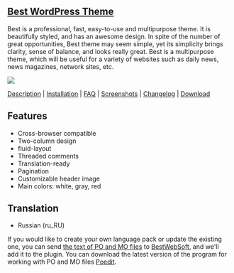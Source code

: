 <a href="http://bestwebsoft.com/products/best/" target=_blank>Best WordPress Theme</a> 
------------------------------------

Best is a professional, fast, easy-to-use and multipurpose theme. It is beautifully styled, and has an awesome design. In spite of the number of great opportunities, Best theme may seem simple, yet its simplicity brings clarity, sense of balance, and looks really great. Best is a multipurpose theme, which will be useful for a variety of websites such as daily news, news magazines, network sites, etc.

<img src="http://bestweblayout.com/wp-content/uploads/2015/01/best-wp-banner-588x300.jpg" />

<a href="http://bestwebsoft.com/products/best/description" target=_blank>Description</a> | 
<a href="http://bestwebsoft.com/products/best/installation" target=_blank>Installation</a> | 
<a href="http://bestwebsoft.com/products/best/faq" target=_blank>FAQ</a> | 
<a href="http://bestwebsoft.com/products/best/screenshots" target=_blank>Screenshots</a> | 
<a href="http://bestwebsoft.com/products/best/changelog" target=_blank>Changelog</a> | 
<a href="http://bestwebsoft.com/products/best/download" target=_blank>Download</a>


Features
-------------------------------
* Cross-browser compatible
* Two-column design
* fluid-layout
* Threaded comments
* Translation-ready
* Pagination
* Customizable header image
* Main colors: white, gray, red

Translation
-------------------------------
* Russian (ru_RU)

If you would like to create your own language pack or update the existing one, you can send <a href="http://codex.wordpress.org/Translating_WordPress" target="_blank">the text of PO and MO files</a> to <a href="http://support.bestwebsoft.com" target="_blank">BestWebSoft</a>, and we'll add it to the plugin. You can download the latest version of the program for working with PO and MO files  <a href="http://www.poedit.net/download.php" target="_blank">Poedit</a>.
